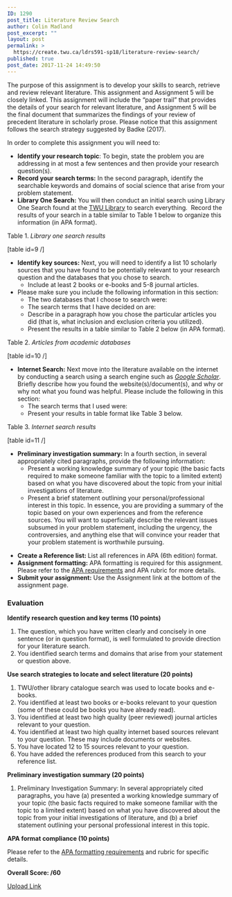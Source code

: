```yaml
---
ID: 1290
post_title: Literature Review Search
author: Colin Madland
post_excerpt: ""
layout: post
permalink: >
  https://create.twu.ca/ldrs591-sp18/literature-review-search/
published: true
post_date: 2017-11-24 14:49:50
---
```

The purpose of this assignment is to develop your skills to search, retrieve and review relevant literature. This assignment and Assignment 5 will be closely linked. This assignment will include the “paper trail” that provides the details of your search for relevant literature, and Assignment 5 will be the final document that summarizes the findings of your review of precedent literature in scholarly prose. Please notice that this assignment follows the search strategy suggested by Badke (2017).

In order to complete this assignment you will need to:

<ul>
    <li><strong>Identify your research topic</strong>: To begin, state the problem you are addressing in at most a few sentences and then provide your research question(s).</li>
    <li><strong>Record your search terms:</strong> In the second paragraph, identify the searchable keywords and domains of social science that arise from your problem statement.</li>
    <li><strong>Library One Search:</strong> You will then conduct an initial search using Library One Search found at the <a href="https://www.twu.ca/library">TWU Library</a> to search everything.  Record the results of your search in a table similar to Table 1 below to organize this information (in APA format).</li>
</ul>

Table 1. <em>Library one search results</em>

[table id=9 /]

<ul>
    <li><strong>Identify key sources:</strong> Next, you will need to identify a list 10 scholarly sources that you have found to be potentially relevant to your research question and the databases that you chose to search.
<ul>
    <li>Include at least 2 books or e-books and 5-8 journal articles.</li>
</ul>
</li>
    <li>Please make sure you include the following information in this section:
<ul>
    <li>The two databases that I choose to search were:</li>
    <li>The search terms that I have decided on are:</li>
    <li>Describe in a paragraph how you chose the particular articles you did (that is, what inclusion and exclusion criteria you utilized).</li>
    <li>Present the results in a table similar to Table 2 below (in APA format).</li>
</ul>
</li>
</ul>

Table 2. <em>Articles from academic databases</em>

[table id=10 /]

<ul>
    <li><strong>Internet Search:</strong> Next move into the literature available on the internet by conducting a search using a search engine such as <a href="https://scholar.google.ca/"><em>Google Scholar</em></a>. Briefly describe how you found the website(s)/document(s), and why or why not what you found was helpful. Please include the following in this section:
<ul>
    <li>The search terms that I used were:</li>
    <li>Present your results in table format like Table 3 below.</li>
</ul>
</li>
</ul>

Table 3. <em>Internet search results</em>

[table id=11 /]

<ul>
    <li><b>Preliminary investigation summary: </b>In a fourth section, in several appropriately cited paragraphs, provide the following information:
<ul>
    <li>Present a working knowledge summary of your topic (the basic facts required to make someone familiar with the topic to a limited extent) based on what you have discovered about the topic from your initial investigations of literature.</li>
    <li>Present a brief statement outlining your personal/professional interest in this topic. In essence, you are providing a summary of the topic based on your own experiences and from the reference sources. You will want to superficially describe the relevant issues subsumed in your problem statement, including the urgency, the controversies, and anything else that will convince your reader that your problem statement is worthwhile pursuing.</li>
</ul>
</li>
</ul>

<ul>
    <li><strong>Create a Reference list: </strong>List all references in APA (6th edition) format.</li>
    <li><strong>Assignment formatting:</strong> APA formatting is required for this assignment. Please refer to the <a href="https://create.twu.ca/ldrs591-sp18/apa-formatting-requirements/">APA requirements</a> and APA rubric for more details.</li>
    <li><strong>Submit your assignment:</strong> Use the Assignment link at the bottom of the assignment page.</li>
</ul>

<h3>Evaluation</h3>

<strong>Identify research question and key terms (10 points)</strong>

<ol>
    <li>The question, which you have written clearly and concisely in one sentence (or in question format), is well formulated to provide direction for your literature search.</li>
    <li>You identified search terms and domains that arise from your statement or question above.</li>
</ol>

<strong>Use search strategies to locate and select literature (20 points)</strong>

<ol>
    <li>TWU/other library catalogue search was used to locate books and e-books.</li>
    <li>You identified at least two books or e-books relevant to your question (some of these could be books you have already read).</li>
    <li>You identified at least two high quality (peer reviewed) journal articles relevant to your question.</li>
    <li>You identified at least two high quality internet based sources relevant to your question. These may include documents or websites.</li>
    <li>You have located 12 to 15 sources relevant to your question.</li>
    <li>You have added the references produced from this search to your reference list.</li>
</ol>

<strong>Preliminary investigation summary (20 points)</strong>

<ol>
    <li>Preliminary Investigation Summary: In several appropriately cited paragraphs, you have (a) presented a working knowledge summary of your topic (the basic facts required to make someone familiar with the topic to a limited extent) based on what you have discovered about the topic from your initial investigations of literature, and (b) a brief statement outlining your personal professional interest in this topic.</li>
</ol>

<strong>APA format compliance (10 points)</strong>

Please refer to the <a href="https://create.twu.ca/ldrs591-sp18/apa-formatting-requirements/">APA formatting requirements</a> and rubric for specific details.

<strong>Overall Score: /60</strong>

<!--themify_builder_static--><a href="https://create.twu.ca/ldrs591-sp18/lessons/literature-review-search/"> Upload Link </a><!--/themify_builder_static-->